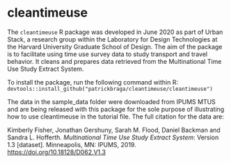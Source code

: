 # cleantimeuse
The `cleantimeuse` R package was developed in June 2020 as part of Urban Stack, a research group within the Laboratory for Design Technologies at the Harvard University Graduate School of Design. The aim of the package is to facilitate using time use survey data to study transport and travel behavior. It cleans and prepares data retrieved from the Multinational Time Use Study Extract System.

To install the package, run the following command within R:
`devtools::install_github("patrickbraga/cleantimeuse/cleantimeuse")`

The data in the sample_data folder were downloaded from IPUMS MTUS and are being released with this package for the sole purpose of illustrating how to use cleantimeuse in the tutorial file. The full citation for the data are:

Kimberly Fisher, Jonathan Gershuny, Sarah M. Flood, Daniel Backman and Sandra L. Hofferth. *Multinational Time Use Study Extract System*: Version 1.3 [dataset]. Minneapolis, MN: IPUMS, 2019. https://doi.org/10.18128/D062.V1.3
